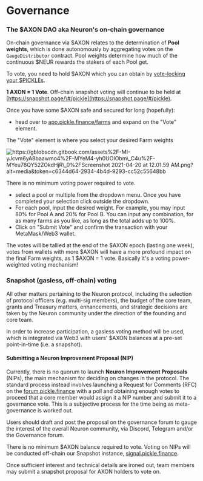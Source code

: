 # Governance

### The $AXON DAO aka Neuron's on-chain governance

On-chain governance via $AXON relates to the determination of **Pool weights**, which is done autonomously by aggregating votes on the `GaugeDistributor` contract. Pool weights determine how much of the continuous $NEUR rewards the stakers of each Pool get.

To vote, you need to hold $AXON which you can obtain by [vote-locking your $PICKLEs](https://www.notion.so/dill/dill-vote-locking).

**1 AXON = 1 Vote**. Off-chain snapshot voting will continue to be held at [https://snapshot.page/\#/pickle](https://snapshot.page/#/pickle).

Once you have some $AXON safe and secured for long \(hopefully\):

* head over to [app.pickle.finance/farms](https://app.pickle.finance/farms) and expand on the "Vote" element.

The "Vote" element is where you select your desired Farm weights

![https://gblobscdn.gitbook.com/assets%2F-MI-yJcvm6yA8baawmo4%2F-MYeM4-yh0UOIObm\_C4u%2F-MYeu78QY52ZOkdHjR\_0%2FScreenshot 2021-04-20 at 12.01.59 AM.png?alt=media&amp;token=c6344d64-2934-4b4d-9293-cc52c55648bb](https://gblobscdn.gitbook.com/assets%2F-MI-yJcvm6yA8baawmo4%2F-MYeM4-yh0UOIObm_C4u%2F-MYeu78QY52ZOkdHjR_0%2FScreenshot%202021-04-20%20at%2012.01.59%20AM.png?alt=media&token=c6344d64-2934-4b4d-9293-cc52c55648bb)

There is no minimum voting power required to vote.

* select a pool or multiple from the dropdown menu. Once you have completed your selection click outside the dropdown.
* For each pool, input the desired weight. For example, you may input 80% for Pool A and 20% for Pool B. You can input any combination, for as many farms as you like, as long as the total adds up to 100%.
* Click on "Submit Vote" and confirm the transaction with your MetaMask/Web3 wallet.

The votes will be tallied at the end of the $AXON epoch \(lasting one week\), votes from wallets with more $AXON will have a more profound impact on the final Farm weights, as 1 $AXON = 1 vote. Basically it's a voting power-weighted voting mechanism!

### Snapshot \(gasless, off-chain\) voting

All other matters pertaining to the Neuron protocol, including the selection of protocol officers \(e.g. multi-sig members\), the budget of the core team, grants and Treasury matters, enhancements, and strategic decisions are taken by the Neuron community under the direction of the founding and core team.

In order to increase participation, a gasless voting method will be used, which is integrated via Web3 with users' $AXON balances at a pre-set point-in-time \(i.e. a snapshot\).

#### Submitting a Neuron Improvement Proposal \(NIP\)

Currently, there is no quorum to launch **Neuron Improvement Proposals** \(NIPs\), the main mechanism for deciding on changes in the protocol. The standard process instead involves launching a Request for Comments \(RFC\) on the [forum.pickle.finance](https://forum.pickle.finance/) with a poll and obtaining enough votes to proceed that a core member would assign it a NIP number and submit it to a governance vote. This is a subjective process for the time being as meta-governance is worked out.

Users should draft and post the proposal on the governance forum to gauge the interest of the overall Neuron community, via Discord, Telegram and/or the Governance forum.

There is no minimum $AXON balance required to vote. Voting on NIPs will be conducted off-chain our Snapshot instance, [signal.pickle.finance](https://signal.pickle.finance/).

Once sufficient interest and technical details are ironed out, team members may submit a snapshot proposal for AXON holders to vote on.

